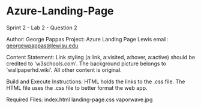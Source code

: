 # Azure-Landing-Page
Sprint 2 - Lab 2 - Question 2

Author: George Pappas
Project: Azure Landing Page
Lewis email: georgewpappas@lewisu.edu

Content Statement:
    Link styling (a:link, a:visited, a:hover, a:active) should be credited to 'w3schools.com'. The background picture belongs to 'wallpaperhd.wiki'. All other content is original.

Build and Execute Instructions:
    HTML holds the links to  the .css file. The HTML file uses the .css file to better format the web app.

Required Files:
    index.html
    landing-page.css
    vaporwave.jpg
